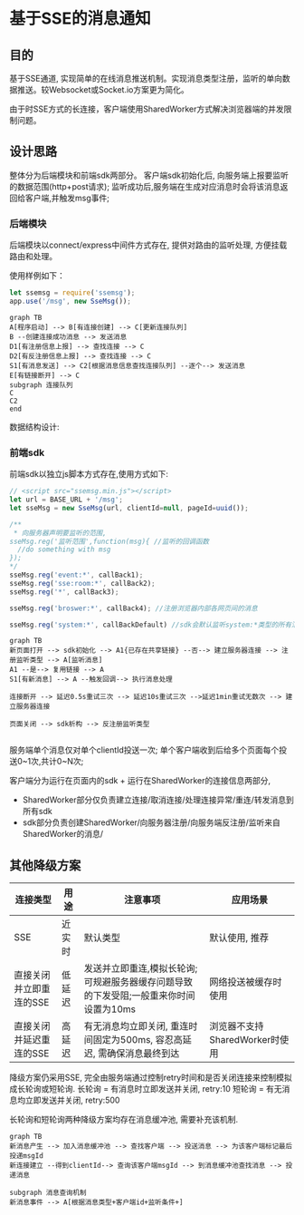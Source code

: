 # 基于SSE的消息通知

## 目的
基于SSE通道, 实现简单的在线消息推送机制。实现消息类型注册，监听的单向数据推送。较Websocket或Socket.io方案更为简化。

由于时SSE方式的长连接，客户端使用SharedWorker方式解决浏览器端的并发限制问题。

## 设计思路

整体分为后端模块和前端sdk两部分。
客户端sdk初始化后, 向服务端上报要监听的数据范围(http+post请求); 监听成功后,服务端在生成对应消息时会将该消息返回给客户端,并触发msg事件;

### 后端模块
后端模块以connect/express中间件方式存在, 提供对路由的监听处理, 方便挂载路由和处理。

使用样例如下：
```javascript
let ssemsg = require('ssemsg');
app.use('/msg', new SseMsg());
```

```mermaid
graph TB
A[程序启动] --> B[有连接创建] --> C[更新连接队列]
B --创建连接成功消息 --> 发送消息
D1[有注册信息上报] --> 查找连接 --> C
D2[有反注册信息上报] --> 查找连接 --> C
S1[有消息发送] --> C2[根据消息信息查找连接队列] --逐个--> 发送消息
E[有链接断开] --> C
subgraph 连接队列
C
C2
end

```

数据结构设计:



### 前端sdk
前端sdk以独立js脚本方式存在,使用方式如下:

```javascript
// <script src="ssemsg.min.js"></script>
let url = BASE_URL + '/msg';
let sseMsg = new SseMsg(url, clientId=null, pageId=uuid());

/**
 * 向服务器声明要监听的范围,
sseMsg.reg('监听范围',function(msg){ //监听的回调函数
  //do something with msg
});
*/
sseMsg.reg('event:*', callBack1);
sseMsg.reg('sse:room:*', callBack2);
sseMsg.reg('*', callBack3);

sseMsg.reg('broswer:*', callBack4); //注册浏览器内部各网页间的消息

sseMsg.reg('system:*', callBackDefault) //sdk会默认监听system:*类型的所有消息,无需业务层面处理,此函数在new完毕后自动执行
```


```mermaid
graph TB
新页面打开 --> sdk初始化 --> A1{已存在共享链接} --否--> 建立服务器连接 --> 注册监听类型 --> A[监听消息]
A1 --是--> 复用链接 --> A
S1[有新消息] --> A --触发回调--> 执行消息处理

连接断开 --> 延迟0.5s重试三次 --> 延迟10s重试三次 -->延迟1min重试无数次 --> 建立服务器连接

页面关闭 --> sdk析构 --> 反注册监听类型


```


服务端单个消息仅对单个clientId投送一次;
单个客户端收到后给多个页面每个投送0~1次,共计0~N次;



客户端分为运行在页面内的sdk + 运行在SharedWorker的连接信息两部分, 

* SharedWorker部分仅负责建立连接/取消连接/处理连接异常/重连/转发消息到所有sdk
* sdk部分负责创建SharedWorker/向服务器注册/向服务端反注册/监听来自SharedWorker的消息/



## 其他降级方案

|  连接类型   | 用途  | 注意事项 | 应用场景 |
|  ----  | ----  | ---- | ---- |
| SSE  | 近实时 | 默认类型 | 默认使用, 推荐 |
| 直接关闭并立即重连的SSE  | 低延迟 | 发送并立即重连,模拟长轮询;可规避服务器缓存问题导致的下发受阻;一般重来你时间设置为10ms | 网络投送被缓存时使用|
| 直接关闭并延迟重连的SSE | 高延迟 | 有无消息均立即关闭, 重连时间固定为500ms, 容忍高延迟, 需确保消息最终到达 | 浏览器不支持SharedWorker时使用|

降级方案仍采用SSE, 完全由服务端通过控制retry时间和是否关闭连接来控制模拟成长轮询或短轮询.
长轮询 = 有消息时立即发送并关闭, retry:10
短轮询 = 有无消息均立即发送并关闭, retry:500

长轮询和短轮询两种降级方案均存在消息缓冲池, 需要补充该机制.



```mermaid
graph TB
新消息产生 --> 加入消息缓冲池 --> 查找客户端 --> 投送消息 --> 为该客户端标记最后投递msgId
新连接建立 --得到clientId--> 查询该客户端msgId --> 到消息缓冲池查找消息 --> 投递消息

subgraph 消息查询机制
新消息事件 --> A[根据消息类型+客户端id+监听条件+]



```